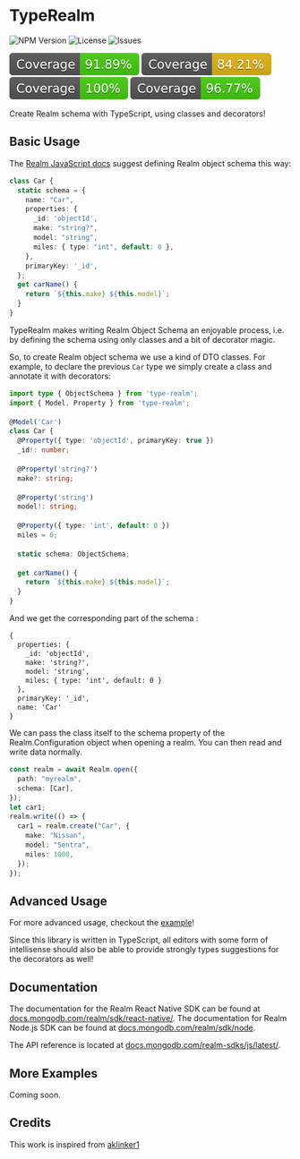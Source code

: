 # TypeRealm

![NPM Version](https://img.shields.io/npm/v/type-realm) ![License](https://img.shields.io/github/license/ibilux/type-realm) ![Issues](https://img.shields.io/github/issues/ibilux/type-realm)

![ ](https://github.com/ibilux/type-realm/raw/master/coverage/badge-statements.svg) ![ ](https://github.com/ibilux/type-realm/raw/master/coverage/badge-branches.svg) ![ ](https://github.com/ibilux/type-realm/raw/master/coverage/badge-functions.svg) ![ ](https://github.com/ibilux/type-realm/raw/master/coverage/badge-lines.svg)


Create Realm schema with TypeScript, using classes and decorators!

## Basic Usage

The [Realm JavaScript docs](https://www.mongodb.com/docs/realm/sdk/node/examples/define-a-realm-object-model/) suggest defining Realm object schema this way:

```ts
class Car {
  static schema = {
    name: "Car",
    properties: {
      _id: 'objectId',
      make: "string?",
      model: "string",
      miles: { type: "int", default: 0 },
    },
    primaryKey: '_id',
  };
  get carName() {
    return `${this.make} ${this.model}`;
  }
}
```

TypeRealm makes writing Realm Object Schema an enjoyable process, i.e. by defining the schema using only classes and a bit of decorator magic.

So, to create Realm object schema we use a kind of DTO classes. For example, to declare the previous `Car` type we simply create a class and annotate it with decorators:

```ts
import type { ObjectSchema } from 'type-realm';
import { Model, Property } from 'type-realm';

@Model('Car')
class Car {
  @Property({ type: 'objectId', primaryKey: true })
  _id!: number;

  @Property('string?')
  make?: string;

  @Property('string')
  model!: string;

  @Property({ type: 'int', default: 0 })
  miles = 0;

  static schema: ObjectSchema;

  get carName() {
    return `${this.make} ${this.model}`;
  }
}
```

And we get the corresponding part of the schema :

```
{
  properties: {
    _id: 'objectId',
    make: 'string?',
    model: 'string',
    miles: { type: 'int', default: 0 }
  },
  primaryKey: '_id',
  name: 'Car'
}
```

We can pass the class itself to the schema property of the Realm.Configuration object when opening a realm. You can then read and write data normally.

```ts
const realm = await Realm.open({
  path: "myrealm",
  schema: [Car],
});
let car1;
realm.write(() => {
  car1 = realm.create("Car", {
    make: "Nissan",
    model: "Sentra",
    miles: 1000,
  });
});
```

## Advanced Usage

For more advanced usage, checkout the [example](https://github.com/ibilux/type-realm/tree/master/__tests__/TypeRealm.test.ts)!


Since this library is written in TypeScript, all editors with some form of intellisense should also be able to provide strongly types suggestions for the decorators as well!

## Documentation

The documentation for the Realm React Native SDK can be found at [docs.mongodb.com/realm/sdk/react-native/](https://docs.mongodb.com/realm/sdk/react-native/). The documentation for Realm Node.js SDK can be found at [docs.mongodb.com/realm/sdk/node](https://docs.mongodb.com/realm/sdk/node/).

The API reference is located at [docs.mongodb.com/realm-sdks/js/latest/](https://docs.mongodb.com/realm-sdks/js/latest/).

## More Examples
Coming soon.

## Credits
This work is inspired from [aklinker1](https://github.com/aklinker1/realm-ts-class-decorators)
